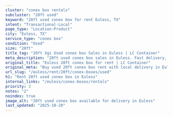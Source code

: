 ```yaml
---
cluster: "conex box rentals"
subcluster: "20ft used"
keyword: "20ft used conex box for rent Euless, TX"
intent: "Transactional-Local"
page_type: "Location-Product"
city: "Euless, TX"
service_type: "conex box"
condition: "Used"
size: "20ft"
title_tag: "20ft Xgi Used conex box Sales in Euless | LC Container"
meta_description: "20ft used conex box sales in Euless. Fast delivery, competitive pricing. Serving conex boxes area. Quote ID: 7OV. Call (214) 524-4168 for your free quote today."
original_title: "Euless 20ft conex box for rent | LC Container"
original_meta: "Buy used 20ft conex box rent with local delivery in Euless, TX. LC Container — local Since 2003. Request a fast quote today."
url_slug: "/euless/rent/20ft/conex-boxes/used"
h1: "Rent 20ft used conex box in Euless"
internal_links: "/euless/conex-boxes/rentals"
priority: 3
notes: "2"
noindex: true
image_alt: "20ft used conex box available for delivery in Euless"
last_updated: "2025-10-20"
---
```


<!-- TODO: Add unique city/inventory copy, images, and internal links here. -->
